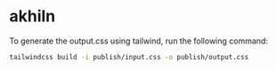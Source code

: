 # akhiln

To generate the output.css using tailwind, run the following command:

```bash
tailwindcss build -i publish/input.css -o publish/output.css
```
